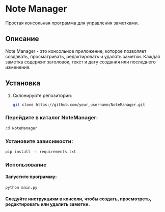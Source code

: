 # Note Manager

Простая консольная программа для управления заметками.

## Описание

Note Manager - это консольное приложение, которое позволяет создавать, просматривать, редактировать и удалять заметки. Каждая заметка содержит заголовок, текст и дату создания или последнего изменения.

## Установка

1. Склонируйте репозиторий:

   ```bash
   git clone https://github.com/your_username/NoteManager.git

### Перейдите в каталог NoteManager:
```bash
cd NoteManager
```

### Установите зависимости:
```bash
pip install -r requirements.txt
```

### Использование

#### Запустите программу:
```bash
python main.py
```

#### Следуйте инструкциям в консоли, чтобы создать, просмотреть, редактировать или удалить заметки.

